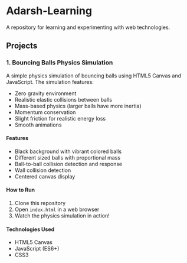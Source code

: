 # Adarsh-Learning

A repository for learning and experimenting with web technologies.

## Projects

### 1. Bouncing Balls Physics Simulation

A simple physics simulation of bouncing balls using HTML5 Canvas and JavaScript. The simulation features:

- Zero gravity environment
- Realistic elastic collisions between balls
- Mass-based physics (larger balls have more inertia)
- Momentum conservation
- Slight friction for realistic energy loss
- Smooth animations

#### Features

- Black background with vibrant colored balls
- Different sized balls with proportional mass
- Ball-to-ball collision detection and response
- Wall collision detection
- Centered canvas display

#### How to Run

1. Clone this repository
2. Open `index.html` in a web browser
3. Watch the physics simulation in action!

#### Technologies Used

- HTML5 Canvas
- JavaScript (ES6+)
- CSS3
